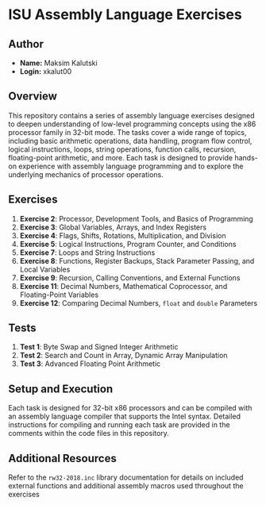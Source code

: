 # ISU Assembly Language Exercises

## Author

- **Name:** Maksim Kalutski
- **Login:** xkalut00

## Overview

This repository contains a series of assembly language exercises designed to deepen understanding of low-level
programming concepts using the x86 processor family in 32-bit mode. The tasks cover a wide range of topics, including
basic arithmetic operations, data handling, program flow control, logical instructions, loops, string operations,
function calls, recursion, floating-point arithmetic, and more. Each task is designed to provide hands-on experience
with assembly language programming and to explore the underlying mechanics of processor operations.

## Exercises

1. **Exercise 2**: Processor, Development Tools, and Basics of Programming
2. **Exercise 3**: Global Variables, Arrays, and Index Registers
3. **Exercise 4**: Flags, Shifts, Rotations, Multiplication, and Division
4. **Exercise 5**: Logical Instructions, Program Counter, and Conditions
5. **Exercise 7**: Loops and String Instructions
6. **Exercise 8**: Functions, Register Backups, Stack Parameter Passing, and Local Variables
7. **Exercise 9**: Recursion, Calling Conventions, and External Functions
8. **Exercise 11**: Decimal Numbers, Mathematical Coprocessor, and Floating-Point Variables
9. **Exercise 12**: Comparing Decimal Numbers, `float` and `double` Parameters

## Tests

1. **Test 1**: Byte Swap and Signed Integer Arithmetic
2. **Test 2**: Search and Count in Array, Dynamic Array Manipulation
3. **Test 3**: Advanced Floating Point Arithmetic

## Setup and Execution

Each task is designed for 32-bit x86 processors and can be compiled with an assembly language compiler that supports the
Intel syntax. Detailed instructions for compiling and running each task are provided in the comments within the code
files in this repository.

## Additional Resources

Refer to the `rw32-2018.inc` library documentation for details on included external functions and additional assembly
macros used throughout the exercises

